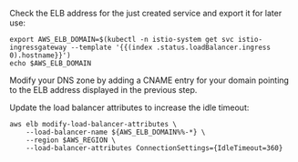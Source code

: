 Check the ELB address for the just created service and export it for later use:
```shell
export AWS_ELB_DOMAIN=$(kubectl -n istio-system get svc istio-ingressgateway --template '{{(index .status.loadBalancer.ingress 0).hostname}}')
echo $AWS_ELB_DOMAIN
```

Modify your DNS zone by adding a CNAME entry for your domain pointing to the ELB address displayed in the previous step.

Update the load balancer attributes to increase the idle timeout:
```shell
aws elb modify-load-balancer-attributes \
    --load-balancer-name ${AWS_ELB_DOMAIN%%-*} \
    --region $AWS_REGION \
    --load-balancer-attributes ConnectionSettings={IdleTimeout=360}
```
